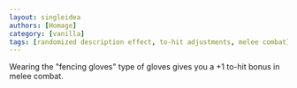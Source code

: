 ```yaml
---
layout: singleidea
authors: [Homage]
category: [vanilla]
tags: [randomized description effect, to-hit adjustments, melee combat]
---
```

Wearing the "fencing gloves" type of gloves gives you a +1 to-hit bonus in melee
combat.

